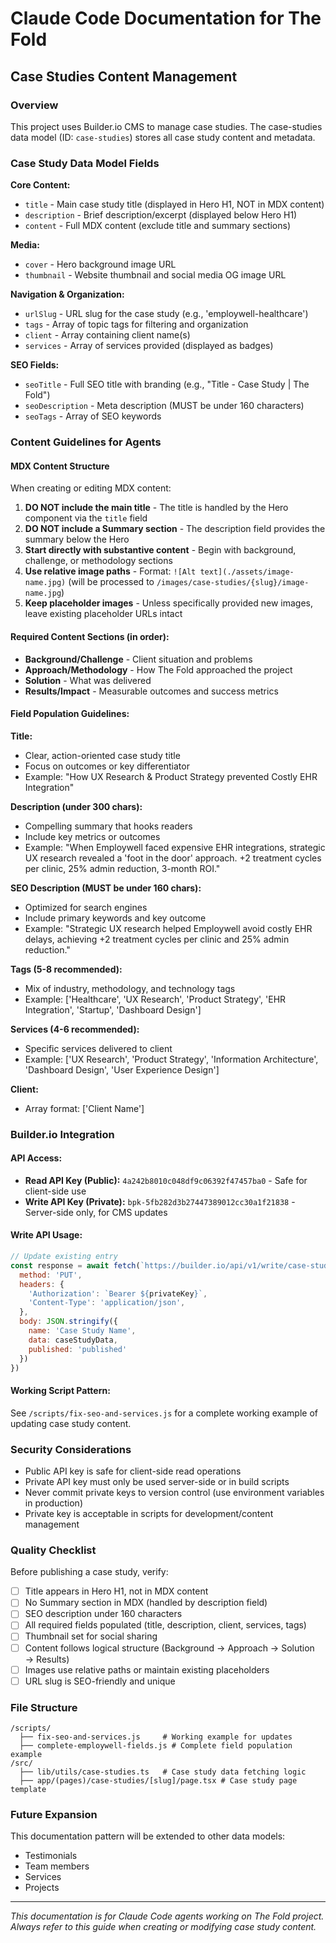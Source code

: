 # Claude Code Documentation for The Fold

## Case Studies Content Management

### Overview
This project uses Builder.io CMS to manage case studies. The case-studies data model (ID: `case-studies`) stores all case study content and metadata.

### Case Study Data Model Fields

**Core Content:**
- `title` - Main case study title (displayed in Hero H1, NOT in MDX content)
- `description` - Brief description/excerpt (displayed below Hero H1)
- `content` - Full MDX content (exclude title and summary sections)

**Media:**
- `cover` - Hero background image URL
- `thumbnail` - Website thumbnail and social media OG image URL

**Navigation & Organization:**
- `urlSlug` - URL slug for the case study (e.g., 'employwell-healthcare')
- `tags` - Array of topic tags for filtering and organization
- `client` - Array containing client name(s)
- `services` - Array of services provided (displayed as badges)

**SEO Fields:**
- `seoTitle` - Full SEO title with branding (e.g., "Title - Case Study | The Fold")
- `seoDescription` - Meta description (MUST be under 160 characters)
- `seoTags` - Array of SEO keywords

### Content Guidelines for Agents

#### MDX Content Structure
When creating or editing MDX content:

1. **DO NOT include the main title** - The title is handled by the Hero component via the `title` field
2. **DO NOT include a Summary section** - The description field provides the summary below the Hero
3. **Start directly with substantive content** - Begin with background, challenge, or methodology sections
4. **Use relative image paths** - Format: `![Alt text](./assets/image-name.jpg)` (will be processed to `/images/case-studies/{slug}/image-name.jpg`)
5. **Keep placeholder images** - Unless specifically provided new images, leave existing placeholder URLs intact

#### Required Content Sections (in order):
- **Background/Challenge** - Client situation and problems
- **Approach/Methodology** - How The Fold approached the project
- **Solution** - What was delivered
- **Results/Impact** - Measurable outcomes and success metrics

#### Field Population Guidelines:

**Title:** 
- Clear, action-oriented case study title
- Focus on outcomes or key differentiator
- Example: "How UX Research & Product Strategy prevented Costly EHR Integration"

**Description (under 300 chars):**
- Compelling summary that hooks readers
- Include key metrics or outcomes
- Example: "When Employwell faced expensive EHR integrations, strategic UX research revealed a 'foot in the door' approach. +2 treatment cycles per clinic, 25% admin reduction, 3-month ROI."

**SEO Description (MUST be under 160 chars):**
- Optimized for search engines
- Include primary keywords and key outcome
- Example: "Strategic UX research helped Employwell avoid costly EHR delays, achieving +2 treatment cycles per clinic and 25% admin reduction."

**Tags (5-8 recommended):**
- Mix of industry, methodology, and technology tags
- Example: ['Healthcare', 'UX Research', 'Product Strategy', 'EHR Integration', 'Startup', 'Dashboard Design']

**Services (4-6 recommended):**
- Specific services delivered to client
- Example: ['UX Research', 'Product Strategy', 'Information Architecture', 'Dashboard Design', 'User Experience Design']

**Client:**
- Array format: ['Client Name']

### Builder.io Integration

#### API Access:
- **Read API Key (Public):** `4a242b8010c048df9c06392f47457ba0` - Safe for client-side use
- **Write API Key (Private):** `bpk-5fb282d3b27447389012cc30a1f21838` - Server-side only, for CMS updates

#### Write API Usage:
```javascript
// Update existing entry
const response = await fetch(`https://builder.io/api/v1/write/case-studies/${entryId}`, {
  method: 'PUT',
  headers: {
    'Authorization': `Bearer ${privateKey}`,
    'Content-Type': 'application/json',
  },
  body: JSON.stringify({
    name: 'Case Study Name',
    data: caseStudyData,
    published: 'published'
  })
})
```

#### Working Script Pattern:
See `/scripts/fix-seo-and-services.js` for a complete working example of updating case study content.

### Security Considerations
- Public API key is safe for client-side read operations
- Private API key must only be used server-side or in build scripts
- Never commit private keys to version control (use environment variables in production)
- Private key is acceptable in scripts for development/content management

### Quality Checklist
Before publishing a case study, verify:
- [ ] Title appears in Hero H1, not in MDX content
- [ ] No Summary section in MDX (handled by description field)
- [ ] SEO description under 160 characters
- [ ] All required fields populated (title, description, client, services, tags)
- [ ] Thumbnail set for social sharing
- [ ] Content follows logical structure (Background → Approach → Solution → Results)
- [ ] Images use relative paths or maintain existing placeholders
- [ ] URL slug is SEO-friendly and unique

### File Structure
```
/scripts/
  ├── fix-seo-and-services.js     # Working example for updates
  ├── complete-employwell-fields.js # Complete field population example
/src/
  ├── lib/utils/case-studies.ts   # Case study data fetching logic
  ├── app/(pages)/case-studies/[slug]/page.tsx # Case study page template
```

### Future Expansion
This documentation pattern will be extended to other data models:
- Testimonials
- Team members
- Services
- Projects

---

*This documentation is for Claude Code agents working on The Fold project. Always refer to this guide when creating or modifying case study content.*
